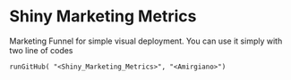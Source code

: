 # Shiny Marketing Metrics
Marketing Funnel for simple visual deployment. You can use it simply with two line of codes <br />
```
runGitHub( "<Shiny_Marketing_Metrics>", "<Amirgiano>")
```
